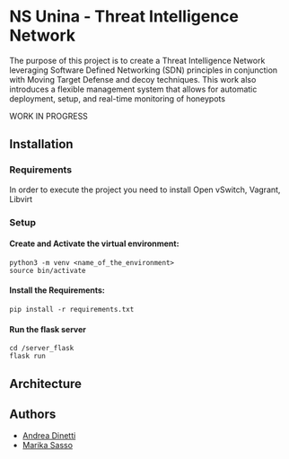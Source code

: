 # NS Unina - Threat Intelligence Network

The purpose of this project is to create a Threat Intelligence Network leveraging Software Defined Networking (SDN) principles in conjunction with Moving Target Defense and decoy techniques.
This work also introduces a flexible management system that allows for automatic deployment, setup, and real-time monitoring of honeypots

WORK IN PROGRESS

## Installation

### Requirements

In order to execute the project you need to install Open vSwitch, Vagrant, Libvirt

### Setup

#### Create and Activate the virtual environment:

```
python3 -m venv <name_of_the_environment>
source bin/activate
```

#### Install the Requirements:

```
pip install -r requirements.txt
```

#### Run the flask server

```
cd /server_flask
flask run
```

## Architecture

## Authors

- [Andrea Dinetti](https://github.com/AndreaDino)
- [Marika Sasso](https://github.com/MarikaSasso)
